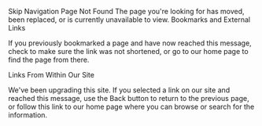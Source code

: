 Skip Navigation
Page Not Found
The page you're looking for has moved, been replaced, or is currently unavailable to view.
Bookmarks and External Links

If you previously bookmarked a page and have now reached this message, check to make sure the link was not shortened, or go to our home page to find the page from there.


Links From Within Our Site

We've been upgrading this site. If you selected a link on our site and reached this message, use the Back button to return to the previous page, or follow this link to our home page where you can browse or search for the information.